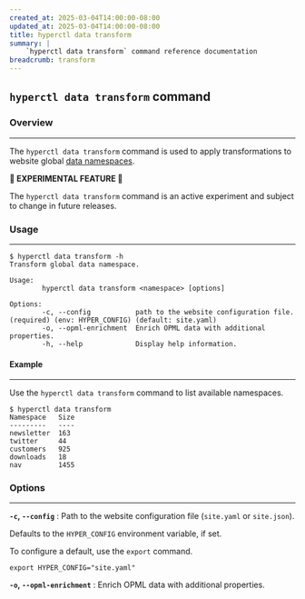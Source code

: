 ```yaml
---
created_at: 2025-03-04T14:00:00-08:00
updated_at: 2025-03-04T14:00:00-08:00
title: hyperctl data transform
summary: |
    `hyperctl data transform` command reference documentation
breadcrumb: transform
---
```


## `hyperctl data transform` command

<auto-toc selectors="h3,h4,h5,h6,dl dt"></auto-toc>

### Overview
------------

The `hyperctl data transform` command is used to apply transformations to website global [data namespaces].

<doc-quote ht-block caution>

**🚧 EXPERIMENTAL FEATURE 🚧** 

The `hyperctl data transform` command is an active experiment and subject to change in future releases.

</doc-quote>

### Usage
---------

```plaintext
$ hyperctl data transform -h
Transform global data namespace.

Usage:
        hyperctl data transform <namespace> [options]

Options:
        -c, --config           path to the website configuration file. (required) (env: HYPER_CONFIG) (default: site.yaml)
        -o, --opml-enrichment  Enrich OPML data with additional properties.
        -h, --help             Display help information.
```

#### Example
------------

Use the `hyperctl data transform` command to list available namespaces.

```plaintext
$ hyperctl data transform
Namespace   Size
---------   ----
newsletter  163
twitter     44
customers   925
downloads   18
nav         1455
```

### Options
-----------

**`-c`, `--config`**
: Path to the website configuration file (`site.yaml` or `site.json`).

  Defaults to the `HYPER_CONFIG` environment variable, if set.

  To configure a default, use the `export` command.

  ```plaintext
  export HYPER_CONFIG="site.yaml"
  ```

**`-o`, `--opml-enrichment`**
: Enrich OPML data with additional properties.

<!-- Links -->
[data namespaces]: /docs/reference/cms/namespaces/
[template data]: /docs/reference/core/data/
[template data key]: /docs/reference/core/data/#template-data-keys
[`jq`]: https://jqlang.org

